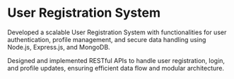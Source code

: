 # User Registration System

Developed a scalable User Registration System with functionalities for user authentication, profile management, and secure data handling using Node.js, Express.js, and MongoDB.

Designed and implemented RESTful APIs to handle user registration, login, and profile updates, ensuring efficient data flow and modular architecture.
